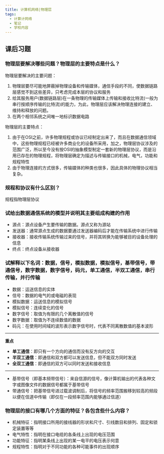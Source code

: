 ```yaml
---
title: 计算机网络|物理层
tags:
  - 计算计网络
  - 笔记
  - 学校内容
---
```


课后习题
----

### 物理层要解决哪些问题？物理层的主要特点是什么？

物理层要解决的主要问题：
1. 物理层要尽可能地屏蔽掉物理设备和传输媒体，通信手段的不同，使数据链路层感觉不到这些差异，只考虑完成本层的协议和服务
2. 给其服务用户(数据链路层)在一条物理的传输媒体上传输和接收比特流(一般为串行按顺序传输的比特流)的能力，为此，物理层应该解决物理连接的建立、维持和释放的问题。
3. 在两个相邻系统之间唯一地标识数据电路

物理层的主要特点：
1. 由于在OSI之前，许多物理规程或协议已经制定出来了，而且在数据通信领域中，这些物理规程已经被许多商业化的设备所采用，加之，物理层协议涉及的范围广泛，所以至今没有按OSI的抽象模型制定一套新的物理层协议，而是沿用已存在的物理规程，将物理层确定为描述与传输接口的机械，电气，功能和规程特性
2. 由于物理连接的方式很多，传输媒体的种类也很多，因此具体的物理协议相当复杂。

### 规程和协议有什么区别？
规程指物理层协议

### 试给出数据通信系统的模型并说明其主要组成构建的作用
- 源点：源点设备产生要传输的数据。源点又称为源站
- 发送器：通常源点生成的数据要通过发送器编码后才能在传输系统中进行传输
- 接收器：接收传输系统传输过来的信号，并将其转换为能够被目的设备处理的信息
- 终点：终点设备从接收器

### 试解释以下名词：数据，信号，模拟数据，模拟信号，基带信号，带通信号，数字数据，数字信号，码元，单工通信，半双工通信，串行传输，并行传输
- 数据：运送信息的实体
- 信号：数据的电气的或电磁的表现
- 模拟数据：运送信息的模拟信号
- 模拟信号：连续变化的信号
- 数字信号：取值为有限的几个离散值的信号
- 数字数据：取值为不连续数值的数据
- 码元：在使用时间域的波形表示数字信号时，代表不同离散数值的基本波形

---
**重点**
- **单工通信**：即只有一个方向的通信而没有反方向的交互
- **半双工通信**：即通信和双方都可以发送信息，但不能双方同时发送
- **全双工通信**：即通信的双方可以同时发送和接收信息
---

- 基带信号（即基本频带信号）：来自信源的信号，像计算机输出的代表各种文字或图像文件的数据信号都属于基带信号
- 带通信号：把基带信号进过载波调制后，将信号的频率范围搬移到较高的频段以便在信道中传输（即仅在一段频率范围内能够通过信道）

### 物理层的接口有哪几个方面的特征？各包含些什么内容？
- 机械特征：指明接口所用的接线器的形状和尺寸、引线数目和排列、固定和锁定装置等等
- 电气特性：指明在接口电缆的各条线上出现的电压范围
- 功能特征：指明某条线上出现的某一电平的电压表示何意
- 规程特性：指明对于不同功能的各种可能事件的出现顺序

